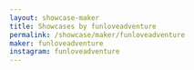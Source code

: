```yaml
---
layout: showcase-maker
title: Showcases by funloveadventure
permalink: /showcase/maker/funloveadventure
maker: funloveadventure
instagram: funloveadventure
---
```

